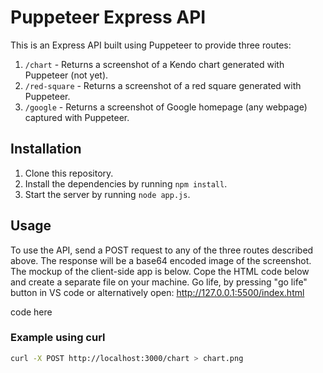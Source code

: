 # Puppeteer Express API

This is an Express API built using Puppeteer to provide three routes:

1. `/chart` - Returns a screenshot of a Kendo chart generated with Puppeteer (not yet).
2. `/red-square` - Returns a screenshot of a red square generated with Puppeteer.
3. `/google` - Returns a screenshot of Google homepage (any webpage) captured with Puppeteer.

## Installation

1. Clone this repository.
2. Install the dependencies by running `npm install`.
3. Start the server by running `node app.js`.

## Usage

To use the API, send a POST request to any of the three routes described above. The response will be a base64 encoded image of the screenshot.
The mockup of the client-side app is below. Cope the HTML code below and create a separate file on your machine. Go life, by pressing "go life" button in VS code or alternatively open: http://127.0.0.1:5500/index.html

code here

### Example using curl

```bash
curl -X POST http://localhost:3000/chart > chart.png
